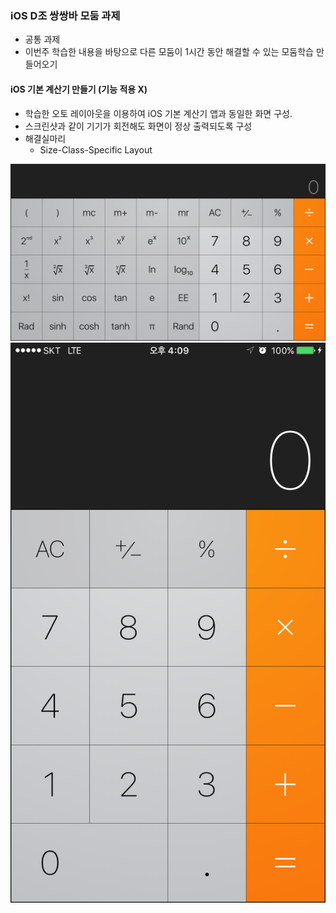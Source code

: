 ### iOS D조 쌍쌍바 모둠 과제
* 공통 과제
* 이번주 학습한 내용을 바탕으로 다른 모둠이 1시간 동안 해결할 수 있는 모둠학습 만들어오기

#### iOS 기본 계산기 만들기 (기능 적용 X)
* 학습한 오토 레이아웃을 이용하여 iOS 기본 계산기 앱과 동일한 화면 구성. 
* 스크린샷과 같이 기기가 회전해도 화면이 정상 출력되도록 구성
* 해결실마리
    * Size-Class-Specific Layout

![landscape](./Resources/calculatorLandscape.PNG)
![portrait](./Resources/calculatorPortrait.PNG)
